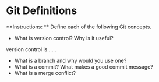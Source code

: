 # Git Definitions

**Instructions: ** Define each of the following Git concepts.

* What is version control?  Why is it useful?

version control is......
* What is a branch and why would you use one?
* What is a commit? What makes a good commit message?
* What is a merge conflict?